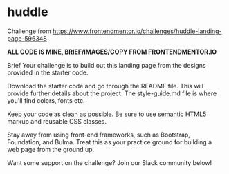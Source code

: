 # huddle

Challenge from https://www.frontendmentor.io/challenges/huddle-landing-page-596348

**ALL CODE IS MINE, BRIEF/IMAGES/COPY FROM FRONTENDMENTOR.IO**

Brief
Your challenge is to build out this landing page from the designs provided in the starter code.

Download the starter code and go through the README file. This will provide further details about the project. The style-guide.md file is where you'll find colors, fonts etc.

Keep your code as clean as possible. Be sure to use semantic HTML5 markup and reusable CSS classes.

Stay away from using front-end frameworks, such as Bootstrap, Foundation, and Bulma. Treat this as your practice ground for building a web page from the ground up.

Want some support on the challenge? Join our Slack community below!


